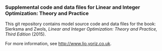 ### Supplemental code and data files for Linear and Integer Optimization: Theory and Practice

This git repository contains model source code and data files for the book: Sierksma and Zwols, *Linear and Integer
Optimization: Theory and Practice, Third Edition* (2015).

For more information, see http://www.lio.yoriz.co.uk.
